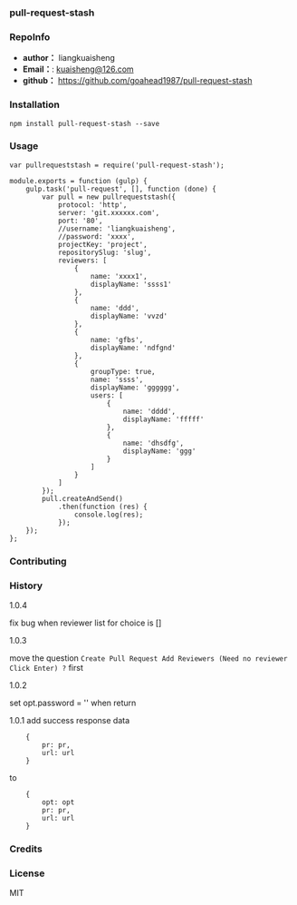 ### pull-request-stash

### RepoInfo
 * **author：** liangkuaisheng
 * **Email：**: kuaisheng@126.com
 * **github：** https://github.com/goahead1987/pull-request-stash


### Installation

`npm install pull-request-stash --save`

### Usage

```
var pullrequeststash = require('pull-request-stash');

module.exports = function (gulp) {
    gulp.task('pull-request', [], function (done) {
        var pull = new pullrequeststash({
            protocol: 'http',
            server: 'git.xxxxxx.com',
            port: '80',
            //username: 'liangkuaisheng',
            //password: 'xxxx',
            projectKey: 'project',
            repositorySlug: 'slug',
            reviewers: [
                {
                    name: 'xxxx1',
                    displayName: 'ssss1'
                },
                {
                    name: 'ddd',
                    displayName: 'vvzd'
                },
                {
                    name: 'gfbs',
                    displayName: 'ndfgnd'
                },
                {
                    groupType: true,
                    name: 'ssss',
                    displayName: 'gggggg',
                    users: [
                        {
                            name: 'dddd',
                            displayName: 'fffff'
                        },
                        {
                            name: 'dhsdfg',
                            displayName: 'ggg'
                        }
                    ]
                }
            ]
        });
        pull.createAndSend()
            .then(function (res) {
                console.log(res);
            });
    });
};

```
### Contributing

### History
1.0.4

fix bug when reviewer list for choice is []

1.0.3

move the question `Create Pull Request Add Reviewers (Need no reviewer Click Enter) ?` first

1.0.2

set opt.password = '' when return

1.0.1
add success response data
```
    {
        pr: pr,
        url: url
    }
```
to

```
    {
        opt: opt
        pr: pr,
        url: url
    }
```

### Credits

### License
MIT